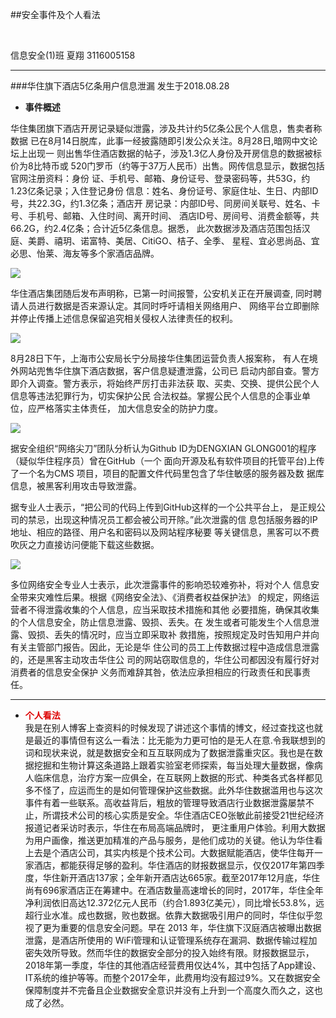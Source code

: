 ##安全事件及个人看法

<br/>

信息安全(1)班    夏翔    3116005158

------

###华住旗下酒店5亿条用户信息泄漏
发生于2018.08.28
 - **事件概述**

华住集团旗下酒店开房记录疑似泄露，涉及共计约5亿条公民个人信息，售卖者称数据
已在8月14日脱库，此事一经披露随即引发公众关注。8月28日,暗网中文论坛上出现一
则出售华住酒店数据的帖子，涉及1.3亿人身份及开房信息的数据被标价为8比特币或
520门罗币（约等于37万人民币）出售。网传信息显示，数据包括官网注册资料：身份
证、手机号、邮箱、身份证号、登录密码等，共53G，约1.23亿条记录；入住登记身份
信息：姓名、身份证号、家庭住址、生日、内部ID号，共22.3G，约1.3亿条；酒店开
房记录：内部ID号、同房间关联号、姓名、卡号、手机号、邮箱、入住时间、离开时间、
酒店ID号、房间号、消费金额等，共66.2G，约2.4亿条；合计近5亿条信息。据悉，
此次数据涉及酒店范围包括汉庭、美爵、禧玥、诺富特、美居、CitiGO、桔子、全季、
星程、宜必思尚品、宜必思、怡莱、海友等多个家酒店品牌。

   ![](http://www.williamlong.info/upload/5445_1.jpg)

  华住酒店集团随后发布声明称，已第一时间报警，公安机关正在开展调查,
  同时聘请人员进行数据是否来源认定。其同时呼吁请相关网络用户、
  网络平台立即删除并停止传播上述信息保留追究相关侵权人法律责任的权利。

   ![](http://www.williamlong.info/upload/5445_3.jpg)

8月28日下午，上海市公安局长宁分局接华住集团运营负责人报案称，
有人在境外网站兜售华住旗下酒店数据，客户信息疑遭泄露，公司已
启动内部自查。警方即介入调查。警方表示，将始终严厉打击非法获
取、买卖、交换、提供公民个人信息等违法犯罪行为，切实保护公民
合法权益。掌握公民个人信息的企事业单位，应严格落实主体责任，
加大信息安全的防护力度。

![](http://www.williamlong.info/upload/5445_4.jpg)

据安全组织“网络尖刀”团队分析认为Github ID为DENGXIAN
GLONG001的程序（疑似华住程序员）曾在GitHub（一个
面向开源及私有软件项目的托管平台)上传了一个名为CMS
项目，项目的配置文件代码里包含了华住敏感的服务器及数
据库信息，被黑客利用攻击导致泄露。

据专业人士表示，“把公司的代码上传到GitHub这样的一个公共平台上，
是正规公司的禁忌，出现这种情况员工都会被公司开除。”此次泄露的信
息包括服务器的IP地址、相应的路径、用户名和密码以及网站程序秘要
等关键信息，黑客可以不费吹灰之力直接访问便能下载这些数据。

![](http://www.williamlong.info/upload/5445_2.jpg)

多位网络安全专业人士表示，此次泄露事件的影响恐较难弥补，将对个人
信息安全带来灾难性后果。根据《网络安全法》、《消费者权益保护法》
的规定，网络运营者不得泄露收集的个人信息，应当采取技术措施和其他
必要措施，确保其收集的个人信息安全，防止信息泄露、毁损、丢失。在
发生或者可能发生个人信息泄露、毁损、丢失的情况时，应当立即采取补
救措施，按照规定及时告知用户并向有关主管部门报告。因此，无论是华
住公司的员工上传数据过程中造成信息泄露的，还是黑客主动攻击华住公
司的网站窃取信息的，华住公司都因没有履行好对消费者的信息安全保护
义务而难辞其咎，依法应承担相应的行政责任和民事责任。
<br/>

------

- **<font color="#dd0000">个人看法</font><br />**
我是在别人博客上查资料的时候发现了讲述这个事情的博文，经过查找这也就是最近的事情但有这么一看法：比无能为力更可怕的是无人在意.令我联想到的词和现状来说，就是数据安全和互互联网成为了数据泄露重灾区。我也是在数据挖掘和生物计算这条道路上跟着实验室老师探索，每当处理大量数据，像病人临床信息，治疗方案一应俱全，在互联网上数据的形式、种类各式各样都见多不怪了，应运而生的是如何管理保护这些数据。此外华住数据滥用也与这次事件有着一些联系。高收益背后，粗放的管理导致酒店行业数据泄露屡禁不止，所谓技术公司的核心实质是安全。华住酒店CEO张敏此前接受21世纪经济报道记者采访时表示，华住在布局高端品牌时， 更注重用户体验。利用大数据为用户画像，推送更加精准的产品与服务，是他们成功的关键。他认为华住看上去是个酒店公司，其实内核是个技术公司。大数据赋能酒店，使华住每开一家酒店，都能获得足够的盈利。华住酒店的财报数据显示，仅仅2017年第四季度，华住新开酒店137家；全年新开酒店达665家。截至2017年12月底，华住尚有696家酒店正在筹建中。在酒店数量高速增长的同时，2017年，华住全年净利润依旧高达12.372亿元人民币（约合1.893亿美元），同比增长53.8%，远超行业水准。成也数据，败也数据。依靠大数据吸引用户的同时，华住似乎忽视了更为重要的信息安全问题。早在 2013 年，华住旗下汉庭酒店被曝出数据泄露，是酒店所使用的 WiFi管理和认证管理系统存在漏洞、数据传输过程加密失效所导致。然而华住的数据安全部分的投入始终有限。财报数据显示，2018年第一季度，华住的其他酒店经营费用仅达4%，其中包括了App建设、IT系统的维护等等。而整个2017全年，此费用均没有超过9%。又在数据安全保障制度并不完备且企业数据安全意识并没有上升到一个高度久而久之，这也成了必然。
